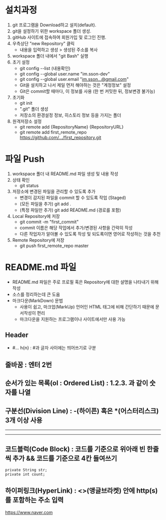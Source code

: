 # 설치과정
1. git 프로그램을 Download하고 설치(default). 
2. git을 설정하기 위한 workspace 폴더 생성.
3. gitHub 사이트에 접속하여 회원가입 및 로그인 진행.
4. 우측상단 "new Repository" 클릭 
    * 내용을 입력하고 생성 > 생성된 주소를 복사 
5. workspace 폴더 내에서 "git Bash" 실행 
6. 초기 설정 
    * git config --list (내용확인)
    * git config --global user.name "im.sson-dev"
    * git config --global user.email "im.sson...@gmail.com"
    * Git을 설치하고 나서 제일 먼저 해야하는 것은 "계정정보" 설정
    * Git은 commit할 때마다, 이 정보를 사용
      (한 번 커밋한 뒤, 정보변경 불가능)
7. 초기화 
    * git init
    * ".git" 폴더 생성 
    * 저장소의 환경설정 정보, 히스토리 정보 등을 가지는 폴더
8. 원격저장소 설정 
    * git remote add {RepositoryName} {RepositoryURL}
    * git remote add first_remote_repo https://github.com/.../first_repository.git

# 파일 Push
1. workspace 폴더 내 README.md 파일 생성 및 내용 작성
2. 상태 확인 
    * git status 
3. 저장소에 변경된 파일을 관리할 수 있도록 추가 
    * 변경이 감지된 파일을 commit 할 수 있도록 작업 (Staged)
    * (모든 파일을 추가) git add . 
    * (특정 파일만 추가) git add README.md (경로를 포함)
4. Local Repository에 저장 
    * git commit -m "first_commit" 
    * commit 이름은 해당 작업에서 추가/변경된 사항을 간략히 작성
    * 다른 작업자가 알아볼 수 있도록 작성 및 되도록이면 영어로 작성하는 것을 추천
5. Remote Repository에 저장 
    * git push first_remote_repo master

# README.md 파일 
* README.md 파일은 주로 프로필 혹은 Repository에 대한 설명을 나타내기 위해 작성 
* 소스를 정리하는데 큰 도움 
* 마크다운(MarkDown) 문법 
    - 사용이 쉽고, 마크업(MarkUp) 언어인 HTML 태그에 비해 간단하기 때문에 문서작성이 편리
    - 마크다운을 지원하는 프로그램이나 사이트에서만 사용 가능
## Header 
   * #... h{n} : #과 글자 사이에는 띄어쓰기로 구분 

## 줄바꿈 : 엔터 2번 

## 순서가 있는 목록(ol : Ordered List) : 1.2.3. 과 같이 숫자를 나열

## 구분선(Division Line) : -(하이픈) 혹은 *(어스터리스크) 3개 이상 사용 
***
---

## 코드블럭(Code Block) : 코드를 기준으로 위아래 빈 한줄씩 추가 && 코드를 기준으로 4칸 들여쓰기

    private String str; 
    private int count;

## 하이퍼링크(HyperLink) : <>(앵글브라켓) 안에 http(s)를 포함하는 주소 입력
<https://www.naver.com>







    
